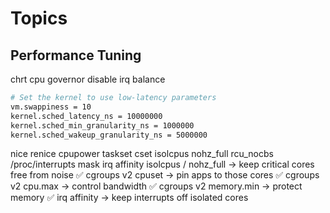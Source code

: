 Topics
======

## Performance Tuning
chrt
cpu governor
disable irq balance
```bash
# Set the kernel to use low-latency parameters
vm.swappiness = 10
kernel.sched_latency_ns = 10000000
kernel.sched_min_granularity_ns = 1000000
kernel.sched_wakeup_granularity_ns = 5000000
```
nice
renice
cpupower
taskset
cset
isolcpus
nohz_full
rcu_nocbs
/proc/interrupts
mask irq affinity
isolcpus / nohz_full → keep critical cores free from noise
✅ cgroups v2 cpuset → pin apps to those cores
✅ cgroups v2 cpu.max → control bandwidth
✅ cgroups v2 memory.min → protect memory
✅ irq affinity → keep interrupts off isolated cores
